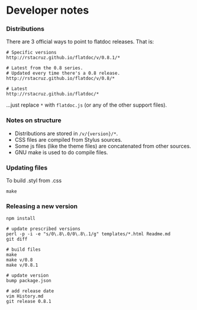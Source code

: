 Developer notes
===============

### Distributions

There are 3 official ways to point to flatdoc releases. That is:

    # Specific versions
    http://rstacruz.github.io/flatdoc/v/0.8.1/*

    # Latest from the 0.8 series.
    # Updated every time there's a 0.8 release.
    http://rstacruz.github.io/flatdoc/v/0.8/*

    # Latest
    http://rstacruz.github.io/flatdoc/*

...just replace `*` with `flatdoc.js` (or any of the other support files).

### Notes on structure

 * Distributions are stored in `/v/{version}/*`.
 * CSS files are compiled from Stylus sources.
 * Some js files (like the theme files) are concatenated from other sources.
 * GNU make is used to do compile files.

### Updating files

To build .styl from .css

    make

### Releasing a new version

    npm install

    # update prescribed versions
    perl -p -i -e "s/0\.8\.0/0\.8\.1/g" templates/*.html Readme.md
    git diff

    # build files
    make
    make v/0.8
    make v/0.8.1

    # update version
    bump package.json

    # add release date
    vim History.md
    git release 0.8.1
